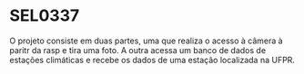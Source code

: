 # SEL0337

O projeto consiste em duas partes, uma que realiza o acesso à câmera à paritr da rasp e tira uma foto. A outra acessa um banco de dados de estações climáticas e recebe os dados de uma estação localizada na UFPR.
